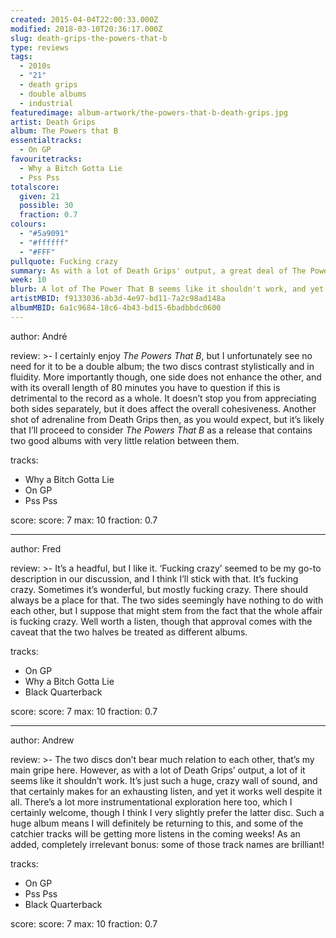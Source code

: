 ```yaml
---
created: 2015-04-04T22:00:33.000Z
modified: 2018-03-10T20:36:17.000Z
slug: death-grips-the-powers-that-b
type: reviews
tags:
  - 2010s
  - "21"
  - death grips
  - double albums
  - industrial
featuredimage: album-artwork/the-powers-that-b-death-grips.jpg
artist: Death Grips
album: The Powers that B
essentialtracks:
  - On GP
favouritetracks:
  - Why a Bitch Gotta Lie
  - Pss Pss
totalscore:
  given: 21
  possible: 30
  fraction: 0.7
colours:
  - "#5a9091"
  - "#ffffff"
  - "#FFF"
pullquote: Fucking crazy
summary: As with a lot of Death Grips' output, a great deal of The Powers That B seems like it shouldn't work. It's just a huge, crazy wall of sound, and that makes for an exhausting listen; yet it works well despite it all.
week: 10
blurb: A lot of The Power That B seems like it shouldn't work, and yet it does. It's a huge, crazy wall of sound, and that makes for an exhausting listen.
artistMBID: f9133036-ab3d-4e97-bd11-7a2c98ad148a
albumMBID: 6a1c9684-18c6-4b43-bd15-6badbbdc0600
---
```

author: André

review: >-
  I certainly enjoy *The Powers That B*, but I unfortunately see no need for it to be a double album; the two discs contrast stylistically and in fluidity. More importantly though, one side does not enhance the other, and with its overall length of 80 minutes you have to question if this is detrimental to the record as a whole. It doesn’t stop you from appreciating both sides separately, but it does affect the overall cohesiveness. Another shot of adrenaline from Death Grips then, as you would expect, but it’s likely that I’ll proceed to consider *The Powers That B* as a release that contains two good albums with very little relation between them.

tracks:
  - Why a Bitch Gotta Lie
  - ­On GP
  - ­Pss Pss

score:
  score: 7
  max: 10
  fraction: 0.7

---
author: Fred

review: >-
  It’s a headful, but I like it. ‘Fucking crazy’ seemed to be my go-to description in our discussion, and I think I’ll stick with that. It’s fucking crazy. Sometimes it’s wonderful, but mostly fucking crazy. There should always be a place for that. The two sides seemingly have nothing to do with each other, but I suppose that might stem from the fact that the whole affair is fucking crazy. Well worth a listen, though that approval comes with the caveat that the two halves be treated as different albums.

tracks:
  - On GP
  - ­Why a Bitch Gotta Lie
  - ­Black Quarterback

score:
  score: 7
  max: 10
  fraction: 0.7

---
author: Andrew

review: >- 
  The two discs don’t bear much relation to each other, that’s my main gripe here. However, as with a lot of Death Grips’ output, a lot of it seems like it shouldn’t work. It’s just such a huge, crazy wall of sound, and that certainly makes for an exhausting listen, and yet it works well despite it all. There’s a lot more instrumentational exploration here too, which I certainly welcome, though I think I very slightly prefer the latter disc. Such a huge album means I will definitely be returning to this, and some of the catchier tracks will be getting more listens in the coming weeks! As an added, completely irrelevant bonus: some of those track names are brilliant!

tracks:
  - On GP
  - ­Pss Pss
  - ­Black Quarterback

score:
  score: 7
  max: 10
  fraction: 0.7
